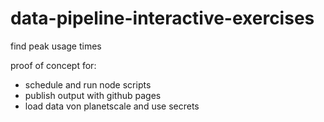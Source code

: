 # data-pipeline-interactive-exercises
find peak usage times

proof of concept for:

- schedule and run node scripts
- publish output with github pages
- load data von planetscale and use secrets
